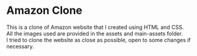 # Amazon Clone
This is a clone of Amazon website that I created using HTML and CSS.      
All the images used are provided in the assets and main-assets folder.     
I tried to clone the website as close as possible, open to some changes if necessary.  

